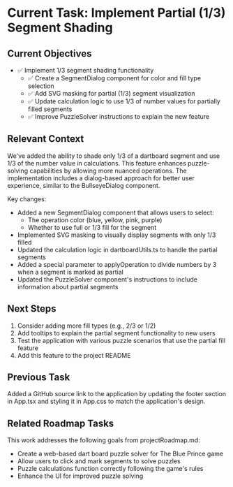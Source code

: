 # Current Task: Implement Partial (1/3) Segment Shading

## Current Objectives
- ✅ Implement 1/3 segment shading functionality
  - ✅ Create a SegmentDialog component for color and fill type selection
  - ✅ Add SVG masking for partial (1/3) segment visualization
  - ✅ Update calculation logic to use 1/3 of number values for partially filled segments
  - ✅ Improve PuzzleSolver instructions to explain the new feature

## Relevant Context
We've added the ability to shade only 1/3 of a dartboard segment and use 1/3 of the number value in calculations. This feature enhances puzzle-solving capabilities by allowing more nuanced operations. The implementation includes a dialog-based approach for better user experience, similar to the BullseyeDialog component.

Key changes:
- Added a new SegmentDialog component that allows users to select:
  - The operation color (blue, yellow, pink, purple)
  - Whether to use full or 1/3 fill for the segment
- Implemented SVG masking to visually display segments with only 1/3 filled
- Updated the calculation logic in dartboardUtils.ts to handle the partial segments
- Added a special parameter to applyOperation to divide numbers by 3 when a segment is marked as partial
- Updated the PuzzleSolver component's instructions to include information about partial segments

## Next Steps
1. Consider adding more fill types (e.g., 2/3 or 1/2)
2. Add tooltips to explain the partial segment functionality to new users
3. Test the application with various puzzle scenarios that use the partial fill feature
4. Add this feature to the project README

## Previous Task
Added a GitHub source link to the application by updating the footer section in App.tsx and styling it in App.css to match the application's design.

## Related Roadmap Tasks
This work addresses the following goals from projectRoadmap.md:
- Create a web-based dart board puzzle solver for The Blue Prince game
- Allow users to click and mark segments to solve puzzles
- Puzzle calculations function correctly following the game's rules
- Enhance the UI for improved puzzle solving
